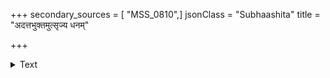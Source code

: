 +++
secondary_sources = [ "MSS_0810",]
jsonClass = "Subhaashita"
title = "अदत्तभुक्तमुत्सृज्य धनम्"

+++

<details><summary>Text</summary>

अदत्तभुक्तमुत्सृज्य धनं सुचिररक्षितम्।  
मूषका इव गच्छन्ति कदर्याः स्वक्षये क्षयम्॥
</details>

